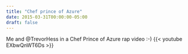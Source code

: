 ```yaml
---
title: "Chef prince of Azure"
date: 2015-03-31T00:00:00-05:00
draft: false
---
```


Me and @TrevorHess in a Chef Prince of Azure rap video :-)
{{< youtube EXbwQnWT6Ds >}}
